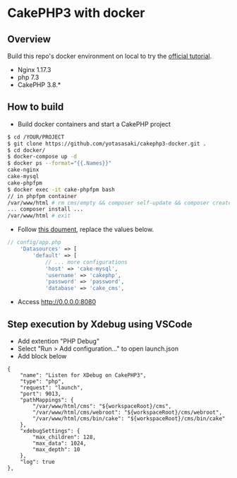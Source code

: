 # CakePHP3 with docker
## Overview
Build this repo's docker environment on local to try the [official tutorial](https://book.cakephp.org/3.0/en/tutorials-and-examples.html).

* Nginx 1.17.3
* php 7.3
* CakePHP 3.8.*


## How to build
* Build docker containers and start a CakePHP project

```bash
$ cd /YOUR/PROJECT
$ git clone https://github.com/yotasasaki/cakephp3-docker.git .
$ cd docker/
$ docker-compose up -d
$ docker ps --format="{{.Names}}"
cake-nginx
cake-mysql
cake-phpfpm
$ docker exec -it cake-phpfpm bash
// in phpfpm container
/var/www/html # rm cms/empty && composer self-update && composer create-project --prefer-dist cakephp/app:^3.8 cms
... composer install ...
/var/www/html # exit
```

* Follow [this doument](https://book.cakephp.org/3.0/en/tutorials-and-examples/cms/database.html#database-configuration),  replace the values below. 

```php
// config/app.php
    'Datasources' => [
        'default' => [
            // ... more configurations
            'host' => 'cake-mysql',
            'username' => 'cakephp',
            'password' => 'password',
            'database' => 'cake_cms',
```

* Access http://0.0.0.0:8080

## Step execution by Xdebug using VSCode
* Add extention "PHP Debug"
* Select "Run > Add configuration..." to open launch.json
* Add block below
```
{
    "name": "Listen for XDebug on CakePHP3",
    "type": "php",
    "request": "launch",
    "port": 9013,
    "pathMappings": {
        "/var/www/html/cms": "${workspaceRoot}/cms",
        "/var/www/html/cms/webroot": "${workspaceRoot}/cms/webroot",
        "/var/www/html/cms/bin/cake": "${workspaceRoot}/cms/bin/cake"
    },
    "xdebugSettings": {
        "max_children": 128,
        "max_data": 1024,
        "max_depth": 10
    },
    "log": true
},
```